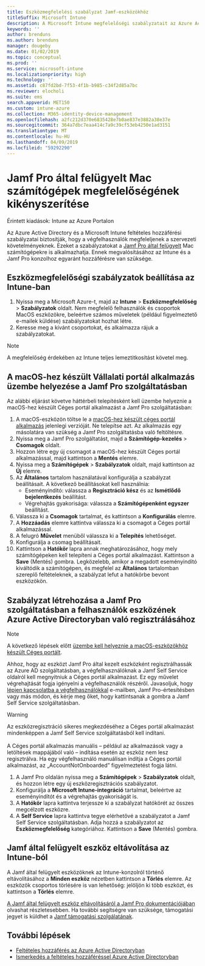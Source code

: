 ```yaml
---
title: Eszközmegfelelési szabályzat Jamf-eszközökhöz
titleSuffix: Microsoft Intune
description: A Microsoft Intune megfelelőségi szabályzatait az Azure Active Directory feltételes hozzáférésével használva biztonságossá teheti a Jamf által kezelt eszközöket.
keywords: ''
author: brenduns
ms.author: brenduns
manager: dougeby
ms.date: 01/02/2019
ms.topic: conceptual
ms.prod: ''
ms.service: microsoft-intune
ms.localizationpriority: high
ms.technology: ''
ms.assetid: c87fd2bd-7f53-4f1b-b985-c34f2d85a7bc
ms.reviewer: elocholi
ms.suite: ems
search.appverid: MET150
ms.custom: intune-azure
ms.collection: M365-identity-device-management
ms.openlocfilehash: a2fc212d370e6835428e7b0ae837e3882a38e37e
ms.sourcegitcommit: 364a7dbc7eaa414c7a9c39cf53eb4250e1ad3151
ms.translationtype: MT
ms.contentlocale: hu-HU
ms.lasthandoff: 04/09/2019
ms.locfileid: "59292290"
---
```

# <a name="enforce-compliance-on-macs-managed-with-jamf-pro"></a>Jamf Pro által felügyelt Mac számítógépek megfelelőségének kikényszerítése

Érintett kiadások: Intune az Azure Portalon

Az Azure Active Directory és a Microsoft Intune feltételes hozzáférési szabályzatai biztosítják, hogy a végfelhasználók megfeleljenek a szervezeti követelményeknek. Ezeket a szabályzatokat a [Jamf Pro által felügyelt](conditional-access-integrate-jamf.md) Mac számítógépekre is alkalmazhatja. Ennek megvalósításához az Intune és a Jamf Pro konzolhoz egyaránt hozzáférésre van szüksége.

## <a name="set-up-device-compliance-policies-in-intune"></a>Eszközmegfelelőségi szabályzatok beállítása az Intune-ban

1. Nyissa meg a Microsoft Azure-t, majd az **Intune** > **Eszközmegfelelőség** > **Szabályzatok** oldalt. Nem megfelelő felhasználók és csoportok MacOS eszközökre, beleértve számos műveletek (például figyelmeztető e-mailek küldése) szabályzatokat hozhat létre.
2. Keresse meg a kívánt csoportokat, és alkalmazza rájuk a szabályzatokat.

> [!Note]
> A megfelelőség érdekében az Intune teljes lemeztitkosítást követel meg.

## <a name="deploy-the-company-portal-app-for-macos-in-jamf-pro"></a>A macOS-hez készült Vállalati portál alkalmazás üzembe helyezése a Jamf Pro szolgáltatásban

Az alábbi eljárást követve háttérbeli telepítésként kell üzembe helyeznie a macOS-hez készült Céges portál alkalmazást a Jamf Pro szolgáltatásban:

1. A macOS-eszközön töltse le a [macOS-hez készült céges portál alkalmazás](https://go.microsoft.com/fwlink/?linkid=862280) jelenlegi verzióját. Ne telepítse azt. Az alkalmazás egy másolatára van szükség a Jamf Pro szolgáltatásba való feltöltésre.
2. Nyissa meg a Jamf Pro szolgáltatást, majd a **Számítógép-kezelés** > **Csomagok** oldalt.
3. Hozzon létre egy új csomagot a macOS-hez készült Céges portál alkalmazással, majd kattintson a **Mentés** elemre.
4. Nyissa meg a **Számítógépek** > **Szabályzatok** oldalt, majd kattintson az **Új** elemre.
5. Az **Általános** tartalom használatával konfigurálja a szabályzat beállításait. A következő beállításokat kell használnia:
   - Eseményindító: válassza a **Regisztráció kész** és az **Ismétlődő bejelentkezés** beállítást.
   - Végrehajtás gyakorisága: válassza a **Számítógépenként egyszer** beállítást.
6. Válassza ki a **Csomagok** tartalmat, és kattintson a **Konfigurálás** elemre.
7. A **Hozzáadás** elemre kattintva válassza ki a csomagot a Céges portál alkalmazással.
8. A felugró **Művelet** menüből válassza ki a **Telepítés** lehetőséget.
9. Konfigurálja a csomag beállításait.
10. Kattintson a **Hatókör** lapra annak meghatározásához, hogy mely számítógépeken kell telepíteni a Céges portál alkalmazást. Kattintson a **Save** (Mentés) gombra. Legközelebb, amikor a megadott eseményindító kiváltódik a számítógépen, és megfelel az **Általános** tartalomban szereplő feltételeknek, a szabályzat lefut a hatókörbe bevont eszközökön.

## <a name="create-a-policy-in-jamf-pro-to-have-users-register-their-devices-with-azure-active-directory"></a>Szabályzat létrehozása a Jamf Pro szolgáltatásban a felhasználók eszközének Azure Active Directoryban való regisztrálásához

> [!NOTE]
> A következő lépések előtt [üzembe kell helyeznie a macOS-eszközökhöz készült Céges portált](conditional-access-assign-jamf.md#deploy-the-company-portal-app-for-macos-in-jamf-pro).  

Ahhoz, hogy az eszközt Jamf Pro által kezelt eszközként regisztrálhassák az Azure AD szolgáltatásban, a végfelhasználóknak a Jamf Self Service oldalról kell megnyitniuk a Céges portál alkalmazást. Ez egy művelet végrehajtását fogja igényelni a végfelhasználók részéről. Javasoljuk, hogy [lépjen kapcsolatba a végfelhasználókkal](end-user-educate.md) e-mailben, Jamf Pro-értesítésben vagy más módon, és kérje meg őket, hogy kattintsanak a gombra a Jamf Self Service szolgáltatásban.

> [!WARNING]
> Az eszközregisztráció sikeres megkezdéséhez a Céges portál alkalmazást mindenképpen a Jamf Self Service szolgáltatásból kell indítani. <br><br>A Céges portál alkalmazás manuális – például az alkalmazások vagy a letöltések mappájából való – indítása esetén az eszköz nem lesz regisztrálva. Ha egy végfelhasználó manuálisan indítja a Céges portál alkalmazást, az „AccountNotOnboarded” figyelmeztetést fogja látni.

1. A Jamf Pro oldalán nyissa meg a **Számítógépek** > **Szabályzatok** oldalt, és hozzon létre egy új eszközregisztrációs szabályzatot.
2. Konfigurálja a **Microsoft Intune-integráció** tartalmat, beleértve az eseményindítót és a végrehajtás gyakoriságát is.
3. A **Hatókör** lapra kattintva terjessze ki a szabályzat hatókörét az összes megcélzott eszközre.
4. A **Self Service** lapra kattintva tegye elérhetővé a szabályzatot a Jamf Self Service szolgáltatásban. Adja hozzá a szabályzatot az **Eszközmegfelelőség** kategóriához. Kattintson a **Save** (Mentés) gombra.

## <a name="removing-a-jamf-managed-device-from-intune"></a>Jamf által felügyelt eszköz eltávolítása az Intune-ból

A Jamf által felügyelt eszközöknek az Intune-konzolról történő eltávolításához a **Minden eszköz** nézetben kattintson a **Törlés** elemre. Az eszközök csoportos törlésére is van lehetőség: jelöljön ki több eszközt, és kattintson a **Törlés** elemre.

[A Jamf által felügyelt eszköz eltávolításáról a Jamf Pro dokumentációjában](https://www.jamf.com/jamf-nation/articles/80/unmanaging-computers-while-preserving-their-inventory-information) olvashat részletesebben. Ha további segítségre van szüksége, támogatási jegyet is küldhet a [Jamf támogatási szolgálatának](https://www.jamf.com/support/). 

## <a name="next-steps"></a>További lépések

- [Feltételes hozzáférés az Azure Active Directoryban](https://docs.microsoft.com/azure/active-directory/active-directory-conditional-access-azure-portal)
- [Ismerkedés a feltételes hozzáféréssel Azure Active Directoryban](https://docs.microsoft.com/azure/active-directory/active-directory-conditional-access-azure-portal-get-started)
